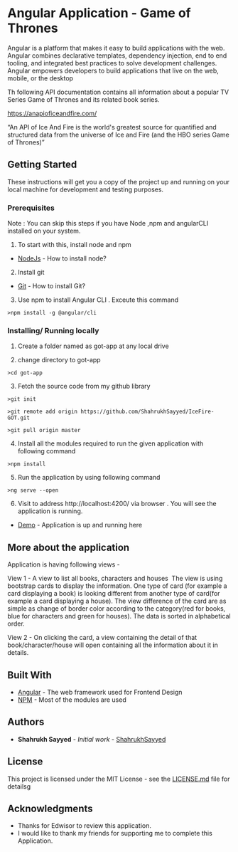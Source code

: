 # Angular Application - Game of Thrones 

Angular is a platform that makes it easy to build applications with the web. Angular combines declarative templates, dependency injection, end to end tooling, and integrated best practices to solve development challenges. Angular empowers developers to build applications that live on the web, mobile, or the desktop

Th following API documentation contains all information about a popular TV Series Game of
Thrones and its related book series.

https://anapioficeandfire.com/

“An API of Ice And Fire is the world's greatest source for quantified and structured data
from the universe of Ice and Fire (and the HBO series Game of Thrones)”


## Getting Started

These instructions will get you a copy of the project up and running on your local machine for development and testing purposes.

### Prerequisites

Note : You can skip this steps if you have Node ,npm and angularCLI installed on your system.


1) To start with this, install node and npm

* [NodeJs](https://nodejs.org/en/) - How to install node?

2) Install git 


* [Git](https://git-scm.com/book/en/v2/Getting-Started-Installing-Git) - How to install Git?

3) Use npm to install Angular CLI . Exceute this command

```
>npm install -g @angular/cli
```

 
### Installing/ Running locally


1) Create a folder named as got-app at any local drive

2) change directory to got-app

```
>cd got-app
```

3) Fetch the source code from my github library
 
```
>git init
```

```
>git remote add origin https://github.com/ShahrukhSayyed/IceFire-GOT.git
```

```
>git pull origin master
```

4) Install all the modules required to run the given application with following command

```
>npm install
```

5) Run the application by using following command

```
>ng serve --open
```

6) Visit to address http://localhost:4200/ via browser . You will see the application is running.


* [Demo](http://gotapp.shahrukhsayyed.tech) - Application is up and running here

## More about the application

Application is having following views -

View 1 - A view to list all books, characters and houses
​
The view is using bootstrap cards to display the information. One type of card (for example a card displaying a book) is looking different from
another type of card(for example a card displaying a house). The view difference of the card are as simple as change of border color according to the category(red for
books, blue for characters and green for houses). The data is sorted in alphabetical order.

View 2 - On clicking the card, a view containing the detail of that book/character/house will open containing all the information about it in details.



## Built With

* [Angular](https://angular.io/) - The web framework used for Frontend Design
* [NPM](https://www.npmjs.com/) - Most of the modules are used

## Authors

* **Shahrukh Sayyed** - *Initial work* - [ShahrukhSayyed](https://github.com/ShahrukhSayyed)

## License

This project is licensed under the MIT License - see the [LICENSE.md](LICENSE.md) file for detailsg

## Acknowledgments

* Thanks for Edwisor to review this application.
* I would like to thank my friends for supporting me to complete this Application.

